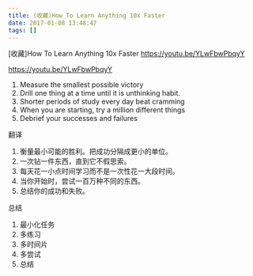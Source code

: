 ```yaml
---
title: (收藏)How To Learn Anything 10x Faster
date: 2017-01-08 13:48:47
tags: []
---
```


[收藏]How To Learn Anything 10x Faster
<https://youtu.be/YLwFbwPbqyY>
<!--more-->

<https://youtu.be/YLwFbwPbqyY>

1. Measure the smallest possible victory
2. Drill one thing at a time until it is unthinking habit.
3. Shorter periods of study every day beat cramming
4. When you are starting, try a million different things
5. Debrief your successes and failures

翻译
1. 衡量最小可能的胜利。把成功分隔成更小的单位。 
2. 一次钻一件东西，直到它不假思索。
3. 每天花一小点时间学习而不是一次性花一大段时间。
4. 当你开始时，尝试一百万种不同的东西。
5. 总结你的成功和失败。

总结
1. 最小化任务
2. 多练习
3. 多时间片
4. 多尝试
5. 总结
